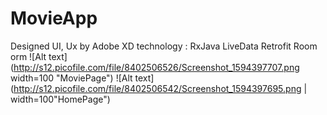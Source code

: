 # MovieApp
Designed UI, Ux by Adobe XD  technology : RxJava LiveData Retrofit Room orm
![Alt text](http://s12.picofile.com/file/8402506526/Screenshot_1594397707.png width=100 "MoviePage")
![Alt text](http://s12.picofile.com/file/8402506542/Screenshot_1594397695.png | width=100"HomePage")
